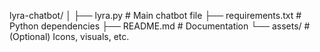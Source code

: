 lyra-chatbot/
│
├── lyra.py              # Main chatbot file
├── requirements.txt     # Python dependencies
├── README.md            # Documentation
└── assets/              # (Optional) Icons, visuals, etc.

